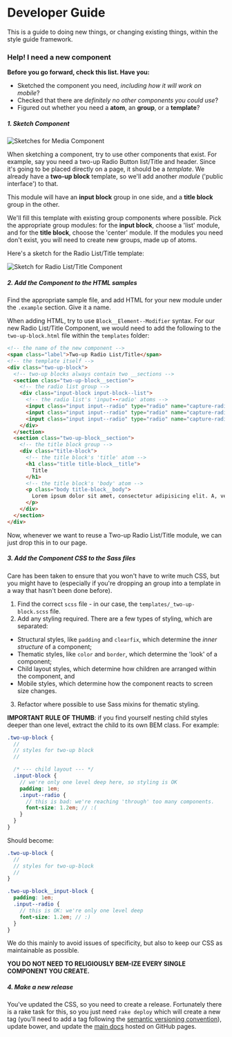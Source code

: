 # Developer Guide

This is a guide to doing new things, or changing existing things, within the style guide framework.

### Help! I need a new component

**Before you go forward, check this list. Have you:**

- Sketched the component you need, _including how it will work on mobile_?
- Checked that there are _definitely no other components you could use_?
- Figured out whether you need a **atom**, an **group**, or a **template**?

##### 1. Sketch Component

![Sketches for Media Component](guide-img/sketches.jpg)

When sketching a component, try to use other components that exist. For example, say you need a two-up Radio Button list/Title and header. Since it's going to be placed directly on a page, it should be a _template_. We already have a **two-up block** template, so we'll add another _module_ ('public interface') to that.

This module will have an **input block** group in one side, and a **title block** group in the other.

We'll fill this template with existing group components where possible. Pick the appropriate group modules: for the **input block**, choose a 'list' module, and for the **title block**, choose the 'center' module. If the modules you need don't exist, you will need to create new groups, made up of atoms.

Here's a sketch for the Radio List/Title template:

![Sketch for Radio List/Title Component](guide-img/sketches-2.jpg)

##### 2. Add the Component to the HTML samples

Find the appropriate sample file, and add HTML for your new module under the `.example` section. Give it a name.

When adding HTML, try to use `Block__Element--Modifier` syntax. For our new Radio List/Title Component, we would need to add the following to the `two-up-block.html` file within the `templates` folder:

```html
<!-- the name of the new component -->
<span class="label">Two-up Radio List/Title</span>
<!-- the template itself -->
<div class="two-up-block">
  <!-- two-up blocks always contain two __sections -->
  <section class="two-up-block__section">
    <!-- the radio list group -->
    <div class="input-block input-block--list">
      <!-- the radio list's 'input--radio' atoms -->
      <input class="input input--radio" type="radio" name="capture-radio" value="Radio 1..." />
      <input class="input input--radio" type="radio" name="capture-radio" value="Radio 2..." />
      <input class="input input--radio" type="radio" name="capture-radio" value="Radio 3..." />
    </div>
  </section>
  <section class="two-up-block__section">
    <!-- the title block group -->
    <div class="title-block">
      <!-- the title block's 'title' atom -->
      <h1 class="title title-block__title">
        Title
      </h1>
      <!-- the title block's 'body' atom -->
      <p class="body title-block__body">
        Lorem ipsum dolor sit amet, consectetur adipisicing elit. A, vero, repudiandae, vitae quibusdam eius iure.
      </p>
    </div>
  </section>
</div>
```

Now, whenever we want to reuse a Two-up Radio List/Title module, we can just drop this in to our page.

##### 3. Add the Component CSS to the Sass files

Care has been taken to ensure that you won't have to write much CSS, but you might have to (especially if you're dropping an group into a template in a way that hasn't been done before).

1. Find the correct `scss` file - in our case, the `templates/_two-up-block.scss` file.
2. Add any styling required. There are a few types of styling, which are separated:
  - Structural styles, like `padding` and `clearfix`, which determine the _inner structure_ of a component;
  - Thematic styles, like `color` and `border`, which determine the 'look' of a component;
  - Child layout styles, which determine how children are arranged within the component, and
  - Mobile styles, which determine how the component reacts to screen size changes.
3. Refactor where possible to use Sass mixins for thematic styling.

**IMPORTANT RULE OF THUMB**: if you find yourself nesting child styles deeper than one level, extract the child to its own BEM class. For example:

```scss
.two-up-block {
  //
  // styles for two-up block
  //

  /* --- child layout --- */
  .input-block {
    // we're only one level deep here, so styling is OK
    padding: 1em;
    .input--radio {
      // this is bad: we're reaching 'through' too many components.
      font-size: 1.2em; // :(
    }
  }
}
```

Should become:

```scss
.two-up-block {
  //
  // styles for two-up-block
  //
}

.two-up-block__input-block {
  padding: 1em;
  .input--radio {
    // this is OK: we're only one level deep
    font-size: 1.2em; // :)
  }
}
```

We do this mainly to avoid issues of specificity, but also to keep our CSS as maintainable as possible.

**YOU DO NOT NEED TO RELIGIOUSLY BEM-IZE EVERY SINGLE COMPONENT YOU CREATE.**

##### 4. Make a new release

You've updated the CSS, so you need to create a release. Fortunately there is a rake task for this, so you just need `rake deploy` which will create a new tag (you'll need to add a tag following the [semantic versioning convention](http://semver.org/)), update bower, and update the [main docs](http://makersacademy.github.io/style_guide/) hosted on GitHub pages.
